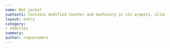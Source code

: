 ```yaml
---
name: Bat jacket
subtext1: Contains modified leather and machinery in its armpits, allowing its user to hover.
layout: entry
category:
- oddities
summary: 
author: roqueromero
---
```

